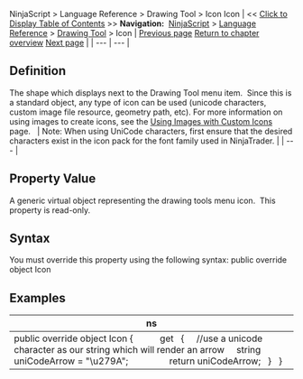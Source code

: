 ﻿
NinjaScript > Language Reference > Drawing Tool > Icon
Icon
| << [Click to Display Table of Contents](icon_drawingtool.md) >> **Navigation:**     [NinjaScript](ninjascript-1.md) > [Language Reference](language_reference_wip-1.md) > [Drawing Tool](drawing_tools-1.md) > Icon | [Previous page](getselectionpoints-1.md) [Return to chapter overview](drawing_tools-1.md) [Next page](ignoressnapping-1.md) |
| --- | --- |
## Definition
The shape which displays next to the Drawing Tool menu item.  Since this is a standard object, any type of icon can be used (unicode characters, custom image file resource, geometry path, etc). For more information on using images to create icons, see the [Using Images with Custom Icons](using_images_and_geometry_with_custom_icons-1.md) page.
 
| Note: When using UniCode characters, first ensure that the desired characters exist in the icon pack for the font family used in NinjaTrader. |
| --- |

## Property Value
A generic virtual object representing the drawing tools menu icon.  This property is read-only.
 
## Syntax
You must override this property using the following syntax:
public override object Icon
 
## Examples
| ns |
| --- |
| public override object Icon {             get     {      //use a unicode character as our string which will render an arrow      string uniCodeArrow = "\\u279A";                  return uniCodeArrow;     }    } |

